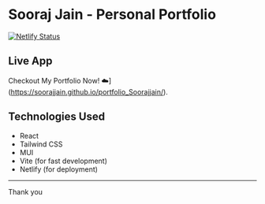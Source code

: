 # Sooraj Jain - Personal Portfolio

[![Netlify Status](https://api.netlify.com/api/v1/badges/8b890b65-118c-4d98-81ff-4fceafc9d71b/deploy-status)](https://app.netlify.com/sites/skyskulpt-weather-app-codebrigade/deploys)

## Live App

Checkout My Portfolio Now!</span> ☁️](https://soorajjain.github.io/portfolio_Soorajjain/).

## Technologies Used

- React
- Tailwind CSS
- MUI
- Vite (for fast development)
- Netlify (for deployment)

---

Thank you 

